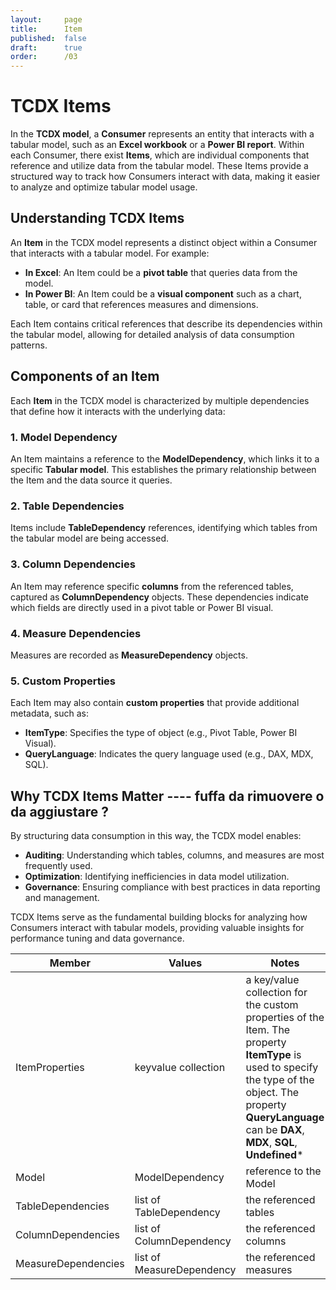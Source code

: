 ```yaml
---
layout:     page
title:      Item
published:  false
draft:      true
order:      /03
---
```


# **TCDX Items**

In the **TCDX model**, a **Consumer** represents an entity that interacts with a tabular model, such as an **Excel workbook** or a **Power BI report**. Within each Consumer, there exist **Items**, which are individual components that reference and utilize data from the tabular model. These Items provide a structured way to track how Consumers interact with data, making it easier to analyze and optimize tabular model usage.

## **Understanding TCDX Items**
An **Item** in the TCDX model represents a distinct object within a Consumer that interacts with a tabular model. For example:
- **In Excel**: An Item could be a **pivot table** that queries data from the model.
- **In Power BI**: An Item could be a **visual component** such as a chart, table, or card that references measures and dimensions.

Each Item contains critical references that describe its dependencies within the tabular model, allowing for detailed analysis of data consumption patterns.

## **Components of an Item**
Each **Item** in the TCDX model is characterized by multiple dependencies that define how it interacts with the underlying data:

### **1. Model Dependency**
An Item maintains a reference to the **ModelDependency**, which links it to a specific **Tabular model**. This establishes the primary relationship between the Item and the data source it queries.

### **2. Table Dependencies**
Items include **TableDependency** references, identifying which tables from the tabular model are being accessed.

### **3. Column Dependencies**
An Item may reference specific **columns** from the referenced tables, captured as **ColumnDependency** objects. These dependencies indicate which fields are directly used in a pivot table or Power BI visual.

### **4. Measure Dependencies**
Measures are recorded as **MeasureDependency** objects.

### **5. Custom Properties**
Each Item may also contain **custom properties** that provide additional metadata, such as:
- **ItemType**: Specifies the type of object (e.g., Pivot Table, Power BI Visual).
- **QueryLanguage**: Indicates the query language used (e.g., DAX, MDX, SQL).




## **Why TCDX Items Matter** <todo visible> ---- fuffa da rimuovere o da aggiustare ?</todo>
By structuring data consumption in this way, the TCDX model enables:
- **Auditing**: Understanding which tables, columns, and measures are most frequently used.
- **Optimization**: Identifying inefficiencies in data model utilization.
- **Governance**: Ensuring compliance with best practices in data reporting and management.

TCDX Items serve as the fundamental building blocks for analyzing how Consumers interact with tabular models, providing valuable insights for performance tuning and data governance.

| Member | Values |  Notes |
| -- | -- | -- |
| ItemProperties | keyvalue collection | a key/value collection for the custom properties of the Item. The property **ItemType** is used to specify the type of the object. The property **QueryLanguage** can be **DAX**, **MDX**, **SQL**, **Undefined*** |
| Model | ModelDependency | reference to the Model |
| TableDependencies | list of TableDependency | the referenced tables |
| ColumnDependencies | list of ColumnDependency | the referenced columns |
| MeasureDependencies | list of MeasureDependency | the referenced measures |

